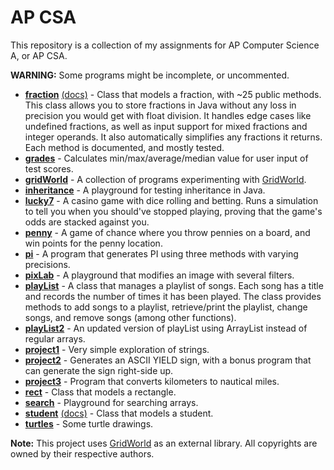 # AP CSA

This repository is a collection of my assignments for AP Computer Science A, or AP CSA.

**WARNING:** Some programs might be incomplete, or uncommented.

- **[fraction](src/apcs/fraction)** [(docs)](https://ap-csa.thatrobot.dev/src/apcs/fraction/doc/apcs/fraction/Fraction.html) - Class that models a fraction, with ~25 public methods. This class allows you to store fractions in Java without any loss in precision you would get with float division. It handles edge cases like undefined fractions, as well as input support for mixed fractions and integer operands. It also automatically simplifies any fractions it returns. Each method is documented, and mostly tested.  
- **[grades](src/apcs/grades)** - Calculates min/max/average/median value for user input of test scores.
- **[gridWorld](src/apcs/gridWorld)** - A collection of programs experimenting with [GridWorld](https://apcentral.collegeboard.org/pdf/gridworld-ap-compscience.pdf?course=ap-computer-science-a).
- **[inheritance](src/apcs/inheritance)** - A playground for testing inheritance in Java.
- **[lucky7](src/apcs/lucky7)** - A casino game with dice rolling and betting. Runs a simulation to tell you when you should've stopped playing, proving that the game's odds are stacked against you.
- **[penny](src/apcs/penny)** - A game of chance where you throw pennies on a board, and win points for the penny location.
- **[pi](src/apcs/pi)** - A program that generates PI using three methods with varying precisions.
- **[pixLab](src/apcs/pixLab)** - A playground that modifies an image with several filters.
- **[playList](src/apcs/playList)** -  A class that manages a playlist of songs. Each song has a title and records the number of times it has been played. The class provides methods to add songs to a playlist, retrieve/print the playlist, change songs, and remove songs (among other functions).
- **[playList2](src/apcs/playList2)** - An updated version of playList using ArrayList instead of regular arrays.
- **[project1](src/apcs/project1)** - Very simple exploration of strings.
- **[project2](src/apcs/project2)** - Generates an ASCII YIELD sign, with a bonus program that can generate the sign right-side up.
- **[project3](src/apcs/project3)** - Program that converts kilometers to nautical miles.
- **[rect](src/apcs/rect)** - Class that models a rectangle.
- **[search](src/apcs/search)** - Playground for searching arrays.
- **[student](src/apcs/student)** [(docs)](https://ap-csa.thatrobot.dev/src/apcs/student/doc/apcs/student/Student.html) - Class that models a student.
- **[turtles](src/apcs/turtles)** - Some turtle drawings.

**Note:**
This project uses [GridWorld](https://apcentral.collegeboard.org/pdf/gridworld-ap-compscience.pdf?course=ap-computer-science-a) as an external library. All copyrights are owned by their respective authors.
